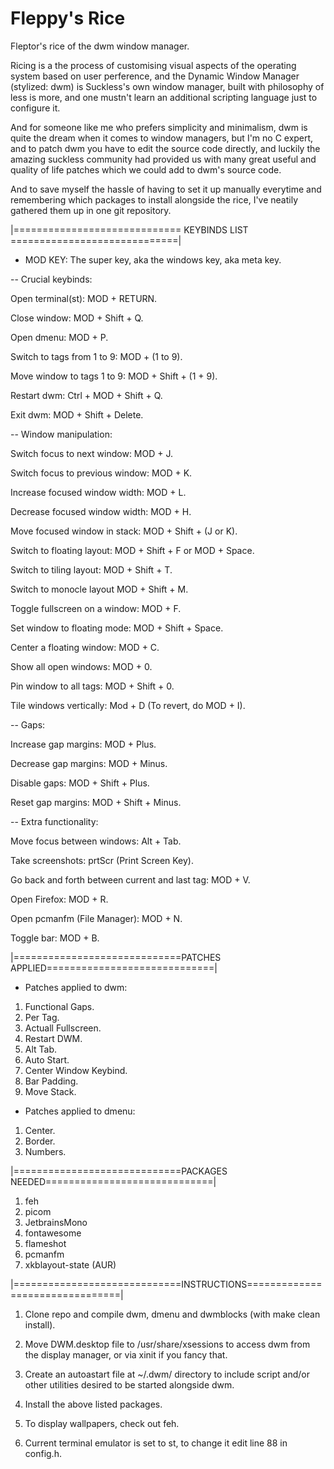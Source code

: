 # Fleppy's Rice
Fleptor's rice of the dwm window manager.

Ricing is a the process of customising visual aspects of the operating system based on user perference,
and the Dynamic Window Manager (stylized: dwm) is Suckless's own window manager, built with philosophy
of less is more, and one mustn't learn an additional scripting language just to configure it.

And for someone like me who prefers simplicity and minimalism, dwm is quite the dream when it comes
to window managers, but I'm no C expert, and to patch dwm you have to edit the source code directly,
and luckily the amazing suckless community had provided us with many great useful and quality of life
patches which we could add to dwm's source code.

And to save myself the hassle of having to set it up manually everytime and remembering which packages
to install alongside the rice, I've neatily gathered them up in one git repository.


|============================= KEYBINDS LIST =============================|

 * MOD KEY: The super key, aka the windows key, aka meta key.

 -- Crucial keybinds: 
 
 Open terminal(st): MOD + RETURN.

 Close window:               MOD + Shift + Q.
 
 Open dmenu:                 MOD + P.
 
 Switch to tags from 1 to 9: MOD + (1 to 9).
 
 Move window to tags 1 to 9: MOD + Shift + (1 + 9).
 
 Restart dwm:                Ctrl + MOD + Shift + Q.
 
 Exit dwm:                   MOD + Shift + Delete.

 -- Window manipulation:
 
 Switch focus to next window:     MOD + J.
 
 Switch focus to previous window: MOD + K.
 
 Increase focused window width:   MOD + L.
 
 Decrease focused window width:   MOD + H.
 
 Move focused window in stack:    MOD + Shift + (J or K). 
 
 Switch to floating layout:       MOD + Shift + F or MOD + Space.
 
 Switch to tiling layout:         MOD + Shift + T.
 
 Switch to monocle layout         MOD + Shift + M.
 
 Toggle fullscreen on a window:   MOD + F.
 
 Set window to floating mode:     MOD + Shift + Space.
 
 Center a floating window:        MOD + C.
 
 Show all open windows:           MOD + 0.
 
 Pin window to all tags:          MOD + Shift + 0.
 
 Tile windows vertically:         Mod + D (To revert, do MOD + I).

 -- Gaps:
 
 Increase gap margins: MOD + Plus.
 
 Decrease gap margins: MOD + Minus.
 
 Disable gaps:         MOD + Shift + Plus.
 
 Reset gap margins:    MOD + Shift + Minus.

 -- Extra functionality:
 
 Move focus between windows: Alt + Tab.
 
 Take screenshots: prtScr (Print Screen Key).
 
 Go back and forth between current and last tag: MOD + V.
 
 Open Firefox: MOD + R.
 
 Open pcmanfm (File Manager): MOD + N.

 Toggle bar:   MOD + B.


|=============================PATCHES APPLIED=============================|

- Patches applied to dwm:
 1) Functional Gaps.
 2) Per Tag.
 3) Actuall Fullscreen.
 4) Restart DWM.
 5) Alt Tab.
 6) Auto Start.
 7) Center Window Keybind.
 8) Bar Padding.
 9) Move Stack.

- Patches applied to dmenu:
 1) Center.
 2) Border.
 3) Numbers.


|=============================PACKAGES NEEDED=============================|

 1) feh
 2) picom
 3) JetbrainsMono
 4) fontawesome
 5) flameshot
 6) pcmanfm
 7) xkblayout-state (AUR)

|=============================INSTRUCTIONS================================|

 1) Clone repo and compile dwm, dmenu and dwmblocks (with make clean install).

 2) Move DWM.desktop file to /usr/share/xsessions to access dwm from the
    display manager, or via xinit if you fancy that.

 3) Create an autoastart file at ~/.dwm/ directory to include script and/or
    other utilities desired to be started alongside dwm.

 4) Install the above listed packages. 

 5) To display wallpapers, check out feh.

 6) Current terminal emulator is set to st, to change it edit line 88 in config.h. 
